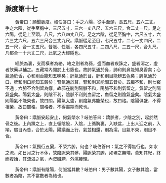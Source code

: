 ## 脈度第十七

<p>&emsp;&emsp;
黃帝曰：願聞脈度。岐伯答曰：手之六陽，從手至頭，長五尺，五六三丈。手之六陰，從手至胸中，三尺五寸，三六一丈八尺，五六三尺，合二丈一尺。足之六陽，從足上至頭，八尺，六八四丈八尺。足之六陰，從足至胸中，六尺五寸，六六三丈六尺，五六三尺合三丈九尺。蹻脈從足至目，七尺五寸，二七一丈四尺，二五一尺，合一丈五尺。督脈、任脈，各四尺五寸，二四八尺，二五一尺，合九尺。凡都合一十六丈二尺，此氣之大經隧也。
</p>
<p>&emsp;&emsp;
經脈為裏，支而橫者為絡，絡之別者為孫，盛而血者疾誅之，盛者瀉之，虛者飲藥以補之。五藏常內閱於上七竅也。故肺氣通於鼻，肺和則鼻能知臭香矣；心氣通於舌，心和則舌能知五味矣；肝氣通於目，肝和則目能辨五色矣；脾氣通於口，脾和則口能知五穀矣；腎氣通於耳，腎和則耳能聞五音矣。五臟不和，則七竅不通；六腑不合則留為癰。故邪在腑則陽脈不和，陽脈不和則氣留之，氣留之則陽氣盛矣。陽氣太盛，則陰不利，陰脈不利則血留之，血留之則陰氣盛矣。陰氣太盛則陽氣不能榮也，故曰關。陽氣太盛，則陰氣弗能榮也，故曰格。陰陽俱盛，不得相榮，故曰關格。關格者，不得盡期而死也。
</p>
<p>&emsp;&emsp;
黃帝曰：蹻脈安起安止，何氣榮水？岐伯答曰：蹻脈者，少陰之別，起於然骨之後。上內踝之上，直上循陰股，入陰，上循胸裏，入缺盆，上出人迎之前，入頄，屬目內眥，合於太陽，陽蹻而上行，氣並相還，則為濡，目氣不榮，則目不合。
</p>
<p>&emsp;&emsp;
黃帝曰：氣獨行五臟，不榮六腑，何也？岐伯答曰：氣之不得無行也，如水之流，如日月之行不休，故陰脈榮其髒，陽脈榮其腑，如環之無端，莫知其紀，終而複始，其流溢之氣，內溉臟腑，外濡腠理。
</p>
<p>&emsp;&emsp;
黃帝曰：蹻脈有陰陽，何脈當其數？岐伯曰：男子數其陽，女子數其陰，當數者為陰，其不當數者為絡也。
</p>